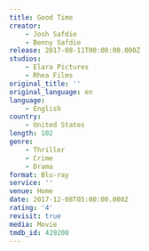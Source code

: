 ```yaml
---
title: Good Time
creator:
    - Josh Safdie
    - Benny Safdie
release: 2017-08-11T00:00:00.000Z
studios:
    - Elara Pictures
    - Rhea Films
original_title: ''
original_language: en
language:
    - English
country:
    - United States
length: 102
genre:
    - Thriller
    - Crime
    - Drama
format: Blu-ray
service: ''
venue: Home
date: 2017-12-08T05:00:00.000Z
rating: '4'
revisit: true
media: Movie
tmdb_id: 429200
---
```



